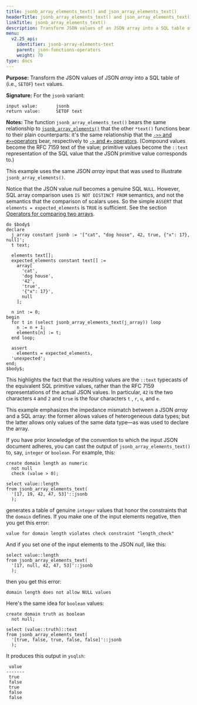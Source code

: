 ```yaml
---
title: jsonb_array_elements_text() and json_array_elements_text()
headerTitle: jsonb_array_elements_text() and json_array_elements_text()
linkTitle: jsonb_array_elements_text()
description: Transform JSON values of an JSON array into a SQL table of text values using jsonb_array_elements_text() and json_array_elements_text().
menu:
  v2.25_api:
    identifier: jsonb-array-elements-text
    parent: json-functions-operators
    weight: 70
type: docs
---
```


**Purpose:** Transform the JSON values of JSON _array_ into a SQL table of (i.e., `SETOF`) `text` values.

**Signature:** For the `jsonb` variant:

```
input value:       jsonb
return value:      SETOF text
```

**Notes:** The function `jsonb_array_elements_text()` bears the same relationship to [`jsonb_array_elements()`](../jsonb-array-elements) that the other `*text()` functions bear to their plain counterparts: it's the same relationship that the [`->>` and `#>>`operators](../subvalue-operators) bear, respectively to [`->` and `#>` operators](../subvalue-operators). (Compound values become the RFC 7159 text of the value; primitive values become the `::text` representation of the SQL value that the JSON primitive value corresponds to.)

This example uses the same JSON _array_ input that was used to illustrate `jsonb_array_elements()`.

Notice that the JSON value _null_ becomes a genuine SQL `NULL`. However, SQL array comparison uses `IS NOT DISTINCT FROM` semantics, and not the semantics that the comparison of scalars uses. So the simple `ASSERT` that `elements = expected_elements` is `TRUE` is sufficient. See the section [Operators for comparing two arrays](../../../type_array/functions-operators/comparison/).

```plpgsql
do $body$
declare
  j_array constant jsonb := '["cat", "dog house", 42, true, {"x": 17}, null]';
  t text;

  elements text[];
  expected_elements constant text[] :=
    array[
      'cat',
      'dog house',
      '42',
      'true',
      '{"x": 17}',
      null
    ];

  n int := 0;
begin
  for t in (select jsonb_array_elements_text(j_array)) loop
    n := n + 1;
    elements[n] := t;
  end loop;

  assert
    elements = expected_elements,
  'unexpected';
end;
$body$;
```

This highlights the fact that the resulting values are the `::text` typecasts of the equivalent SQL primitive values, rather than the RFC 7159 representations of the actual JSON values. In particular, `42` is the two characters `4` and `2` and `true` is the four characters `t` , `r`, `u`, and `e`.

This example emphasizes the impedance mismatch between a JSON _array_ and a SQL array: the former allows values of heterogeneous data types; but the latter allows only values of the same data type—as was used to declare the array.

If you have prior knowledge of the convention to which the input JSON document adheres, you can cast the output of `jsonb_array_elements_text()` to, say, `integer` or `boolean`. For example, this:

```plpgsql
create domain length as numeric
  not null
  check (value > 0);

select value::length
from jsonb_array_elements_text(
  '[17, 19, 42, 47, 53]'::jsonb
  );
```

generates a table of genuine `integer` values that honor the constraints that the `domain` defines. If you make one of the input elements negative, then you get this error:

```
value for domain length violates check constraint "length_check"
```

And if you set one of the input elements to the JSON _null_, like this:
```plpgsql
select value::length
from jsonb_array_elements_text(
  '[17, null, 42, 47, 53]'::jsonb
  );
```
then you get this error:

```
domain length does not allow NULL values
```

Here's the same idea for `boolean` values:

```plpgsql
create domain truth as boolean
  not null;

select (value::truth)::text
from jsonb_array_elements_text(
  '[true, false, true, false, false]'::jsonb
  );
```

It produces this output in `ysqlsh`:

```
 value
-------
 true
 false
 true
 false
 false
```
